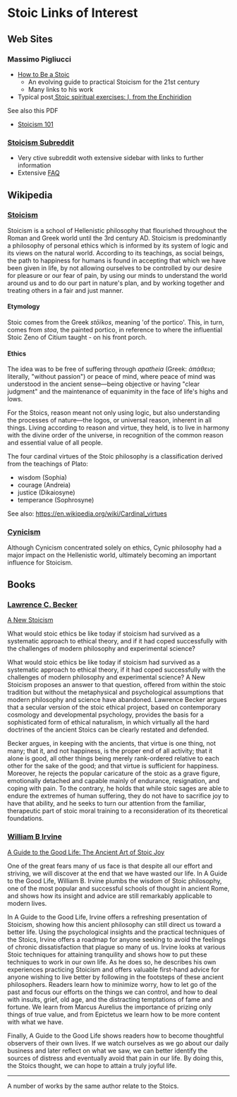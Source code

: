 

# Stoic Links of Interest

## Web Sites


### Massimo Pigliucci

* [How to Be a Stoic]( https://howtobeastoic.wordpress.com/ )
	* An evolving guide to practical Stoicism for the 21st century
	* Many links to his work
* Typical post[ Stoic spiritual exercises: I, from the Enchiridion](  https://howtobeastoic.wordpress.com/2016/02/09/stoic-spiritual-exercises-i-from-the-enchiridion/ )

See also this PDF

* [Stoicism 101]( https://www.dropbox.com/s/czz1azk5j8irnjm/Stoicism%20101.pdf?dl=0 )



### [Stoicism Subreddit]( https://www.reddit.com/r/Stoicism/ )

* Very ctive subreddit woth extensive sidebar with links to further information
* Extensive [FAQ]( https://www.reddit.com/r/Stoicism/wiki/faq )




## Wikipedia

### [Stoicism]( https://en.wikipedia.org/wiki/Stoicism )

Stoicism is a school of Hellenistic philosophy that flourished throughout the Roman and Greek world until the 3rd century AD. Stoicism is predominantly a philosophy of personal ethics which is informed by its system of logic and its views on the natural world. According to its teachings, as social beings, the path to happiness for humans is found in accepting that which we have been given in life, by not allowing ourselves to be controlled by our desire for pleasure or our fear of pain, by using our minds to understand the world around us and to do our part in nature's plan, and by working together and treating others in a fair and just manner.


#### Etymology

Stoic comes from the Greek _stōïkos_, meaning 'of the portico'. This, in turn, comes from _stoa_, the painted portico, in reference to where the influential Stoic Zeno of Citium taught - on his front porch.


#### Ethics

The idea was to be free of suffering through _apatheia_ (Greek: _ἀπάθεια_; literally, "without passion") or peace of mind, where peace of mind was understood in the ancient sense—being objective or having "clear judgment" and the maintenance of equanimity in the face of life's highs and lows.

For the Stoics, reason meant not only using logic, but also understanding the processes of nature—the logos, or universal reason, inherent in all things. Living according to reason and virtue, they held, is to live in harmony with the divine order of the universe, in recognition of the common reason and essential value of all people.

The four cardinal virtues of the Stoic philosophy is a classification derived from the teachings of Plato:

* wisdom (Sophia)
* courage (Andreia)
* justice (Dikaiosyne)
* temperance (Sophrosyne)

See also: https://en.wikipedia.org/wiki/Cardinal_virtues


### [Cynicism]( https://en.wikipedia.org/wiki/Cynicism_(philosophy) )

Although Cynicism concentrated solely on ethics, Cynic philosophy had a major impact on the Hellenistic world, ultimately becoming an important influence for Stoicism.


## Books

### [Lawrence C. Becker]( https://www.amazon.com/Lawrence-C.-Becker/e/B001HMLNSS )

[A New Stoicism]( https://www.amazon.com/New-Stoicism-Lawrence-C-Becker-ebook/dp/B071NHNBHV )

What would stoic ethics be like today if stoicism had survived as a systematic approach to ethical theory, and if it had coped successfully with the challenges of modern philosophy and experimental science?

What would stoic ethics be like today if stoicism had survived as a systematic approach to ethical theory, if it had coped successfully with the challenges of modern philosophy and experimental science? A New Stoicism proposes an answer to that question, offered from within the stoic tradition but without the metaphysical and psychological assumptions that modern philosophy and science have abandoned. Lawrence Becker argues that a secular version of the stoic ethical project, based on contemporary cosmology and developmental psychology, provides the basis for a sophisticated form of ethical naturalism, in which virtually all the hard doctrines of the ancient Stoics can be clearly restated and defended.

Becker argues, in keeping with the ancients, that virtue is one thing, not many; that it, and not happiness, is the proper end of all activity; that it alone is good, all other things being merely rank-ordered relative to each other for the sake of the good; and that virtue is sufficient for happiness. Moreover, he rejects the popular caricature of the stoic as a grave figure, emotionally detached and capable mainly of endurance, resignation, and coping with pain. To the contrary, he holds that while stoic sages are able to endure the extremes of human suffering, they do not have to sacrifice joy to have that ability, and he seeks to turn our attention from the familiar, therapeutic part of stoic moral training to a reconsideration of its theoretical foundations.

### [William B Irvine]( https://www.amazon.com/William-B.-Irvine/e/B001IZPOQ6/ )

[A Guide to the Good Life: The Ancient Art of Stoic Joy]( https://www.amazon.com/dp/B0040JHNQG )

One of the great fears many of us face is that despite all our effort and striving, we will discover at the end that we have wasted our life. In A Guide to the Good Life, William B. Irvine plumbs the wisdom of Stoic philosophy, one of the most popular and successful schools of thought in ancient Rome, and shows how its insight and advice are still remarkably applicable to modern lives.

In A Guide to the Good Life, Irvine offers a refreshing presentation of Stoicism, showing how this ancient philosophy can still direct us toward a better life. Using the psychological insights and the practical techniques of the Stoics, Irvine offers a roadmap for anyone seeking to avoid the feelings of chronic dissatisfaction that plague so many of us. Irvine looks at various Stoic techniques for attaining tranquility and shows how to put these techniques to work in our own life. As he does so, he describes his own experiences practicing Stoicism and offers valuable first-hand advice for anyone wishing to live better by following in the footsteps of these ancient philosophers. Readers learn how to minimize worry, how to let go of the past and focus our efforts on the things we can control, and how to deal with insults, grief, old age, and the distracting temptations of fame and fortune. We learn from Marcus Aurelius the importance of prizing only things of true value, and from Epictetus we learn how to be more content with what we have.

Finally, A Guide to the Good Life shows readers how to become thoughtful observers of their own lives. If we watch ourselves as we go about our daily business and later reflect on what we saw, we can better identify the sources of distress and eventually avoid that pain in our life. By doing this, the Stoics thought, we can hope to attain a truly joyful life.

***

A number of works by the same author relate to the Stoics.


